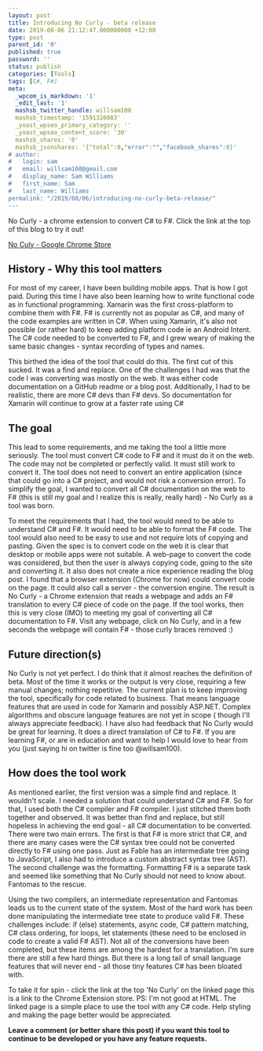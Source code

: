 ```yaml
---
layout: post
title: Introducing No Curly - beta release
date: 2019-08-06 21:12:47.000000000 +12:00
type: post
parent_id: '0'
published: true
password: ''
status: publish
categories: [Tools]
tags: [C#, F#]
meta:
  _wpcom_is_markdown: '1'
  _edit_last: '1'
  mashsb_twitter_handle: willsam100
  mashsb_timestamp: '1591326083'
  _yoast_wpseo_primary_category: ''
  _yoast_wpseo_content_score: '30'
  mashsb_shares: '0'
  mashsb_jsonshares: '{"total":0,"error":"","facebook_shares":0}'
# author:
#   login: sam
#   email: willsam100@gmail.com
#   display_name: Sam Williams
#   first_name: Sam
#   last_name: Williams
permalink: "/2019/08/06/introducing-no-curly-beta-release/"
---
```

No Curly - a chrome extension to convert C# to F#. Click the link at the top of this blog to try it out!

[No Culy - Google Chrome Store](https://chrome.google.com/webstore/detail/no-curly/nkiofdmlpjbdcjphkffgbpblfmejbpgg)

## History - Why this tool matters
For most of my career, I have been building mobile apps. That is how I got paid. During this time I have also been learning how to write functional code as in functional programming. Xamarin was the first cross-platform to combine them with F#. F# is currently not as popular as C#, and many of the code examples are written in C#. When using Xamarin, it's also not possible (or rather hard) to keep adding platform code ie an Android Intent. The C# code needed to be converted to F#, and I grew weary of making the same basic changes  - syntax recording of types and names.

This birthed the idea of the tool that could do this. The first cut of this sucked. It was a find and replace. One of the challenges I had was that the code I was converting was mostly on the web. It was either code documentation on a GitHub readme or a blog post. Additionally, I had to be realistic, there are more C# devs than F# devs. So documentation  for Xamarin will continue to grow at a faster rate using C#

## The goal
This lead to some requirements, and me taking the tool a little more seriously. The tool must convert C# code to F# and it must do it on the web. The code may not be completed or perfectly valid. It must still work to convert it. The tool does not need to convert an entire application (since that could go into a C# project, and would not risk a conversion error). To simplify the goal, I wanted to convert all C# documentation on the web to F# (this is still my goal and I realize this is really, really hard) - No Curly as a tool was born.

To meet the requirements that I had, the tool would need to be able to understand C# and F#. It would need to be able to format the F# code. The tool would also need to be easy to use and not require lots of copying and pasting. Given the spec is to convert code on the web it is clear that desktop or mobile apps were not suitable. A web-page to convert the code was considered, but then the user is always copying code, going to the site and converting it. It also does not create a nice experience reading the blog post. I found that a browser extension (Chrome for now)  could convert code on the page. It could also call a server - the conversion engine. The result is No Curly - a Chrome extension that reads a webpage and adds an F# translation to every C# piece of code on the page. If the tool works, then this is very close (IMO) to meeting my goal of converting all C# documentation to F#. Visit any webpage, click on No Curly, and in a few seconds the webpage will contain F# - those curly braces removed :)

## Future direction(s)
No Curly is not yet perfect. I do think that it almost reaches the definition of beta. Most of the time it works or the output is very close, requiring a few manual changes; nothing repetitive. The current plan is to keep improving the tool, specifically for code related to business. That means language features that are used in code for Xamarin and possibly ASP.NET. Complex algorithms and obscure language features are not yet in scope ( though I'll always appreciate feedback). I have also had feedback that No Curly would be great for learning. It does a direct translation of C# to F#. If you are learning F#, or are in education and want to help I would love to hear from you (just saying hi on twitter is fine too @willsam100).

## How does the tool work
As mentioned earlier, the first version was a simple find and replace. It wouldn't scale. I needed a solution that could understand C# and F#. So for that, I used both the C# compiler and F# compiler. I just stitched them both together and observed. It was better than find and replace, but still hopeless in achieving the end goal - all C# documentation to be converted. There were two main errors. The first is that F# is more strict that C#, and there are many cases were the C# syntax tree could not be converted directly to F# using one pass. Just as Fable has an intermediate tree going to JavaScript, I also had to introduce a custom abstract syntax tree (AST). The second challenge was the formatting. Formatting F# is a separate task and seemed like something that No Curly should not need to know about. Fantomas to the rescue.

Using the two compilers, an intermediate representation and Fantomas leads us to the current state of the system. Most of the hard work has been done manipulating the intermediate tree state to produce valid F#. These challenges include: if (else) statements, async code, C# pattern matching, C# class ordering, for loops, let statements (these need to be enclosed in code to create a valid F# AST). Not all of the conversions have been completed, but these items are among the hardest for a translation. I'm sure there are still a few hard things. But there is a long tail of small language features that will never end - all those tiny features C# has been bloated with.

To take it for spin  - click the link at the top 'No Curly' on the linked page this is a link to the Chrome Extension store. PS: I'm not good at HTML. The linked page is a simple place to use the tool with any C# code. Help styling and making the page better would be appreciated.

**Leave a comment (or better share this post) if you want this tool to continue to be developed or you have any feature requests.**
